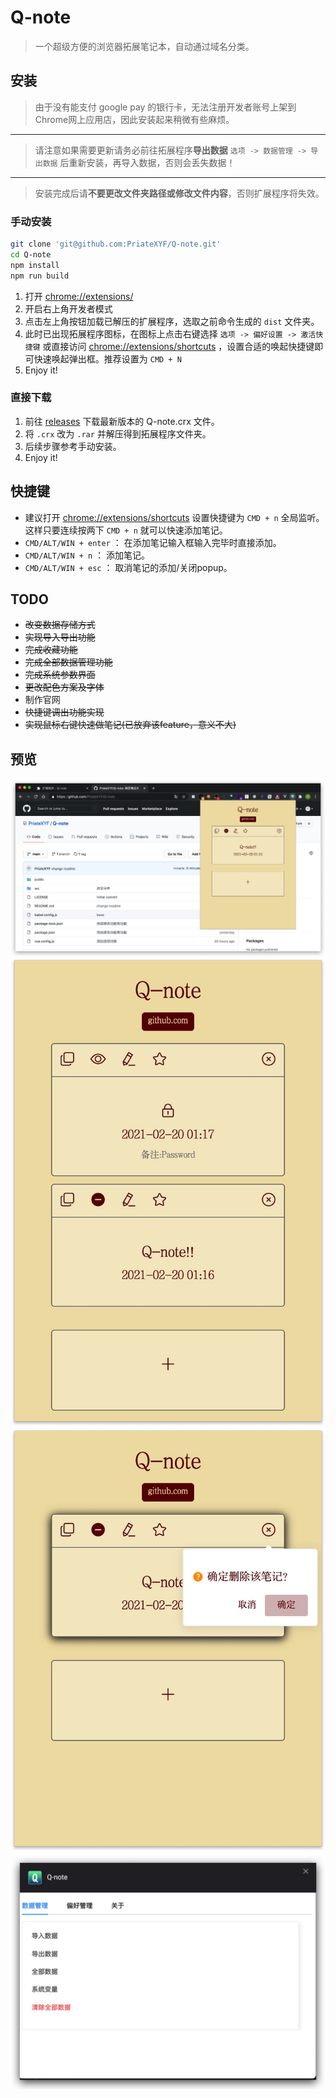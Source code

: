 # Q-note

> 一个超级方便的浏览器拓展笔记本，自动通过域名分类。

## 安装

> 由于没有能支付 google pay 的银行卡，无法注册开发者账号上架到Chrome网上应用店，因此安装起来稍微有些麻烦。

---

> 请注意如果需要更新请务必前往拓展程序**导出数据** `选项 -> 数据管理 -> 导出数据` 后重新安装，再导入数据，否则会丢失数据！

---

> 安装完成后请**不要更改文件夹路径或修改文件内容**，否则扩展程序将失效。

### 手动安装

```bash
git clone 'git@github.com:PriateXYF/Q-note.git'
cd Q-note
npm install
npm run build
```

1. 打开 [chrome://extensions/](chrome://extensions/)
2. 开启右上角开发者模式
3. 点击左上角按钮加载已解压的扩展程序，选取之前命令生成的 `dist` 文件夹。
4. 此时已出现拓展程序图标，在图标上点击右键选择 `选项 -> 偏好设置 -> 激活快捷键` 或直接访问 [chrome://extensions/shortcuts](chrome://extensions/shortcuts) ，设置合适的唤起快捷键即可快速唤起弹出框。推荐设置为 `CMD + N`
5. Enjoy it!

### 直接下载

1. 前往 [releases](https://github.com/PriateXYF/Q-note/releases) 下载最新版本的 Q-note.crx 文件。
2. 将 `.crx` 改为 `.rar` 并解压得到拓展程序文件夹。
3. 后续步骤参考手动安装。
4. Enjoy it!


## 快捷键

* 建议打开 [chrome://extensions/shortcuts](chrome://extensions/shortcuts) 设置快捷键为 `CMD + n` 全局监听。这样只要连续按两下 `CMD + n` 就可以快速添加笔记。
* `CMD/ALT/WIN + enter` ： 在添加笔记输入框输入完毕时直接添加。
* `CMD/ALT/WIN + n` ： 添加笔记。
* `CMD/ALT/WIN + esc` ： 取消笔记的添加/关闭popup。

## TODO

* ~~改变数据存储方式~~
* ~~实现导入导出功能~~
* ~~完成收藏功能~~
* ~~完成全部数据管理功能~~
* ~~完成系统参数界面~~
* ~~更改配色方案及字体~~
* 制作官网
* ~~快捷键调出功能实现~~
* ~~实现鼠标右键快速做笔记(已放弃该feature，意义不大)~~

## 预览

![Xnip2021-02-20_01-22-27.jpg](./preview/Xnip2021-02-20_01-22-27.jpg)
![Xnip2021-02-20_01-17-34.jpg](./preview/Xnip2021-02-20_01-17-34.jpg)
![Xnip2021-02-20_01-20-10.jpg](./preview/Xnip2021-02-20_01-20-10.jpg)
![Xnip2021-02-20_01-18-42.jpg](./preview/Xnip2021-02-20_01-18-42.jpg)